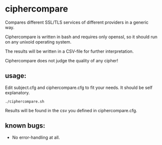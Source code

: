 ciphercompare
=============

Compares different SSL/TLS services of different providers in a generic way.

Ciphercompare is written in bash and requires only openssl, so it should run on
any unixoid operating system.

The results will be written in a CSV-file for further interpretation.

Ciphercompare does not judge the quality of any cipher!

usage:
------

Edit subject.cfg and ciphercompare.cfg to fit your needs. It should be self
explanatory.

    ./ciphercompare.sh

Results will be found in the csv you defined in ciphercompare.cfg.

known bugs:
-----------

* No error-handling at all.



